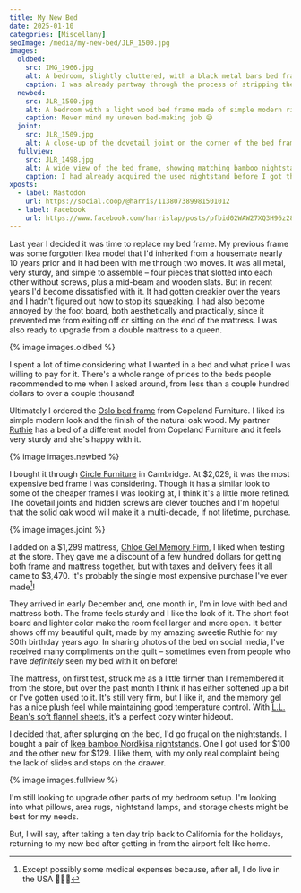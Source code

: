 ```yaml
---
title: My New Bed
date: 2025-01-10
categories: [Miscellany]
seoImage: /media/my-new-bed/JLR_1500.jpg
images:
  oldbed:
    src: IMG_1966.jpg
    alt: A bedroom, slightly cluttered, with a black metal bars bed frame in the middle. The bed is stripped down to sheets.
    caption: I was already partway through the process of stripping the bed to take it apart when I took this photo.
  newbed:
    src: JLR_1500.jpg
    alt: A bedroom with a light wood bed frame made of simple modern right angles and double dovetail joints at the corners. Over the mattress is a beautiful teal, pink, and white quilt with a radiating diamond pattern.
    caption: Never mind my uneven bed-making job 😅
  joint:
    src: JLR_1509.jpg
    alt: A close-up of the dovetail joint on the corner of the bed frame. Pillows and the far nightstand with a lamp can be seen in the background.
  fullview:
    src: JLR_1498.jpg
    alt: A wide view of the bed frame, showing matching bamboo nightstands on either side.
    caption: I had already acquired the used nightstand before I got the new bed, seen in the first image, but here are both matching nightstands with the bed.
xposts:
  - label: Mastodon
    url: https://social.coop/@harris/113807389981501012
  - label: Facebook
    url: https://www.facebook.com/harrislap/posts/pfbid02WAW27XQ3H96z28HSDVY4VgzydBRfSSrtfPtDkCndV3xNSizndq6q4Rjk7irYVNBxl
---
```


Last year I decided it was time to replace my bed frame. My previous frame was some forgotten Ikea model that I'd inherited from a housemate nearly 10 years prior and it had been with me through two moves. It was all metal, very sturdy, and simple to assemble – four pieces that slotted into each other without screws, plus a mid-beam and wooden slats. But in recent years I'd become dissatisfied with it. It had gotten creakier over the years and I hadn't figured out how to stop its squeaking. I had also become annoyed by the foot board, both aesthetically and practically, since it prevented me from exiting off or sitting on the end of the mattress. I was also ready to upgrade from a double mattress to a queen.

{% image images.oldbed %}

I spent a lot of time considering what I wanted in a bed and what price I was willing to pay for it. There's a whole range of prices to the beds people recommended to me when I asked around, from less than a couple hundred dollars to over a couple thousand!

Ultimately I ordered the [Oslo bed frame](https://www.copelandfurniture.com/collections/oslo-bedroom/oslo-bed-1.html) from Copeland Furniture. I liked its simple modern look and the finish of the natural oak wood. My partner [Ruthie](https://www.ruthiebyers.com/) has a bed of a different model from Copeland Furniture and it feels very sturdy and she's happy with it.

{% image images.newbed %}

I bought it through [Circle Furniture](https://www.circlefurniture.com/products/bedroom/beds/oslo-platform-bed) in Cambridge. At $2,029, it was the most expensive bed frame I was considering. Though it has a similar look to some of the cheaper frames I was looking at, I think it's a little more refined. The dovetail joints and hidden screws are clever touches and I'm hopeful that the solid oak wood will make it a multi-decade, if not lifetime, purchase.

{% image images.joint %}

I added on a $1,299 mattress, [Chloe Gel Memory Firm](https://www.circlefurniture.com/products/bedroom/mattresses/Chloe-12-gel-memory-firm-mattress), I liked when testing at the store. They gave me a discount of a few hundred dollars for getting both frame and mattress together, but with taxes and delivery fees it all came to $3,470. It's probably the single most expensive purchase I've ever made[^1]!

They arrived in early December and, one month in, I'm in love with bed and mattress both. The frame feels sturdy and I like the look of it. The short foot board and lighter color make the room feel larger and more open. It better shows off my beautiful quilt, made by my amazing sweetie Ruthie for my 30th birthday years ago. In sharing photos of the bed on social media, I've received many compliments on the quilt – sometimes even from people who have _definitely_ seen my bed with it on before!

The mattress, on first test, struck me as a little firmer than I remembered it from the store, but over the past month I think it has either softened up a bit or I've gotten used to it. It's still very firm, but I like it, and the memory gel has a nice plush feel while maintaining good temperature control. With [L.L. Bean's soft flannel sheets](https://www.llbean.com/llb/shop/86878), it's a perfect cozy winter hideout.

I decided that, after splurging on the bed, I'd go frugal on the nightstands. I bought a pair of [Ikea bamboo Nordkisa nightstands](https://www.ikea.com/us/en/p/nordkisa-nightstand-bamboo-00430745/). One I got used for $100 and the other new for $129. I like them, with my only real complaint being the lack of slides and stops on the drawer.

{% image images.fullview %}

I'm still looking to upgrade other parts of my bedroom setup. I'm looking into what pillows, area rugs, nightstand lamps, and storage chests might be best for my needs.

But, I will say, after taking a ten day trip back to California for the holidays, returning to my new bed after getting in from the airport felt like home.

[^1]: Except possibly some medical expenses because, after all, I do live in the USA 🦅🇺🇸
